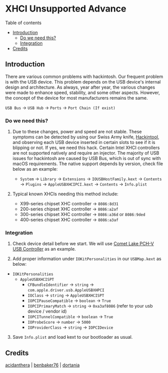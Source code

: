 # XHCI Unsupported Advance

Table of contents

- [Introduction](#introduction)
  - [Do we need this?](#do-we-need-this)
  - [Integration](#integration)
- [Credits](#credits)

## Introduction

There are various common problems with hackintosh. Our frequent problem is with the USB device. This problem depends on the USB device's internal design and architecture. As always, year after year, the various changes were made to enhance speed, stability, and some other aspects. However, the concept of the device for most manufacturers remains the same. 

`USB Bus` &rarr; `USB Hub` &rarr; `Ports` &rarr; `Port Chain (If exist)`

### Do we need this?

1. Due to these changes, power and speed are not stable. These symptoms can be detected by using our Swiss Army knife, [Hackintool](https://github.com/benbaker76/Hackintool), and observing each USB device inserted in certain slots to see if it is blipping or not. If yes, we need this hack. Certain Intel XHCI controllers are not supported natively and require an injector. The majority of USB issues for hackintosh are caused by USB Bus, which is out of sync with macOS requirements. The native support depends by version, check file below as an example:

   - `System` &rarr; `Library` &rarr; `Extensions` &rarr; `IOUSBHostFamily.kext` &rarr; `Contents` &rarr; `Plugins` &rarr; `AppleUSBXHCIPCI.kext` &rarr; `Contents` &rarr; `Info.plist`

2. Typical known XHCIs needing this method include:
   -  X99-series chipset XHC controller &rarr; `8086:8d31`
   -  200-series chipset XHC controller &rarr; `8086:a2af`
   -  300-series chipset XHC controller &rarr; `8086:a36d` or `8086:9ded`
   -  400-series chipset XHC controller &rarr; `8086:a3af`

### Integration

1. Check device detail before we start. We will use [Comet Lake PCH-V USB Controller](https://devicehunt.com/view/type/pci/vendor/8086/device/A3AF) as an example.

2. Add proper information under `IOKitPersonalities` in our `USBMap.kext` as below:
  - `IOKitPersonalities`
    - `AppleUSBXHCISPT`
      - `CFBundleIdentifier` &rarr; `string` &rarr; `com.apple.driver.usb.AppleUSBXHPCI`
      - `IOClass` &rarr; `string` &rarr; `AppleUSBXHCISPT`
      - `IOPCIPauseCompatible` &rarr; `boolean` &rarr; `True`
      - `IOPCIPrimaryMatch` &rarr; `string` &rarr; `0xa3af8086` (refer to your usb device / vendor id)
      - `IOPCITunnelCompatible` &rarr; `boolean` &rarr; `True`
      - `IOProbeScore` &rarr; `number` &rarr; `5000`
      - `IOProviderClass` &rarr; `string` &rarr; `IOPCIDevice`

3. Save `Info.plist` and load kext to our bootloader as usual.

## Credits

[acidanthera][dev0] | [benbaker76](dev1) | [dortania][dev-group0]

[dev1]: https://github.com/benbaker76
[dev0]: https://github.com/acidanthera/
[dev-group0]: https://dortania.github.io
[usbtoolbox-download]: https://github.com/USBToolBox/tool
[xhciunsupport]: https://github.com/RehabMan/OS-X-USB-Inject-All
